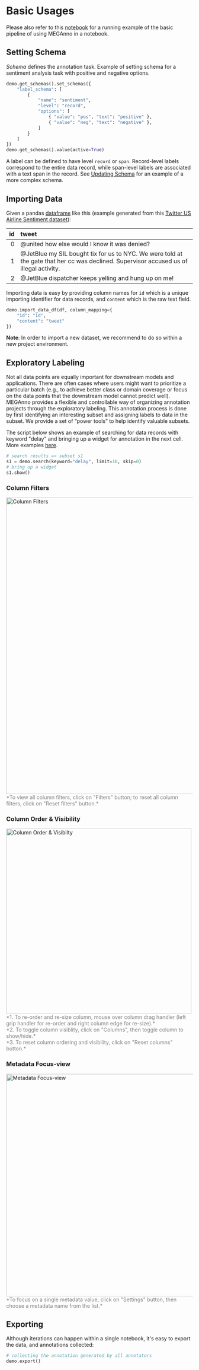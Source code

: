 # Basic Usages
Please also refer to this [notebook](https://github.com/megagonlabs/meganno-client/blob/main/Examples/Example%201%20-%20Basic%20pipeline.ipynb) for a running example of the basic pipeline of using MEGAnno in a notebook.


## Setting Schema
*Schema* defines the annotation task. Example of setting schema for a sentiment analysis task with positive and negative options. 
```Python
demo.get_schemas().set_schemas({
    "label_schema": [
        {
            "name": "sentiment",
            "level": "record", 
            "options": [
                { "value": "pos", "text": "positive" },
                { "value": "neg", "text": "negative" },
            ]
        }
    ]
})
demo.get_schemas().value(active=True)		
```
A label can be defined to have level `record` or `span`. Record-level labels correspond to the entire data record, while span-level labels are associated with a text span in the record. See [Updating Schema](advanced.md#updating-schema) for an example of a more complex schema.

## Importing Data
Given a pandas [dataframe](https://pandas.pydata.org/docs/reference/api/pandas.DataFrame.html) like this (example generated from this [Twitter US Airline Sentiment dataset](https://www.kaggle.com/datasets/crowdflower/twitter-airline-sentiment)):

|   id | tweet                                        |
|-----:|:---------------------------------------------|
|    0 | @united how else would I know it was denied? |
|    1 | @JetBlue my SIL bought tix for us to NYC. We were told at the gate that her cc was declined. Supervisor accused us of illegal activity.                           |
|    2 | @JetBlue dispatcher keeps yelling and hung up on me!                        |

Importing data is easy by providing column names for `id` which is a unique importing identifier for data records, and `content` which is the raw text field.

```python
demo.import_data_df(df, column_mapping={
    "id": "id",
    "content": "tweet"
})
```

**Note**: In order to import a new dataset, we recommend to do so within a new project environment.

## Exploratory Labeling
Not all data points are equally important for downstream models and applications. There are often cases where users might want to prioritize a particular batch (e.g., to achieve better class or domain coverage or focus on the data points that the downstream model cannot predict well). MEGAnno provides a flexible and controllable way of organizing annotation projects through the exploratory labeling. This annotation process is done by first identifying an interesting subset and assigning labels to data in the subset. We provide a set of “power tools” to help identify valuable subsets.

The script below shows an example of searching for data records with keyword "delay" and bringing up a widget for annotation in the next cell. More examples [here](advanced.md#subset-suggestion).
```python
# search results => subset s1
s1 = demo.search(keyword="delay", limit=10, skip=0)
# bring up a widget 
s1.show()
```

### Column Filters
<img src="../assets/images/column_filter_reset.png" alt="Column Filters" width="800">
<br/><span style="color: gray;">*To view all column filters, click on "Filters" button; to reset all column filters, click on "Reset filters" button.*</span>

### Column Order & Visibility
<img src="../assets/images/column_visibility.png" alt="Column Order & Visibilty" width="500">
<br/><span style="color: gray;">
*1. To re-order and re-size column, mouse over column drag handler (left grip handler for re-order and right column edge for re-size).*
<br/>
*2. To toggle column visiblity, click on "Columns", then toggle column to show/hide.*
<br/>
*3. To reset column ordering and visibility, click on "Reset columns" button.*
</span>

### Metadata Focus-view
<img src="../assets/images/metadata_focusview.png" alt="Metadata Focus-view" width="600">
<br/><span style="color: gray;">*To focus on a single metadata value, click on "Settings" button, then choose a metadata name from the list.*</span>

## Exporting
Although iterations can happen within a single notebook, it's easy to export the data, and annotations collected:

```python
# collecting the annotation generated by all annotators
demo.export()
```